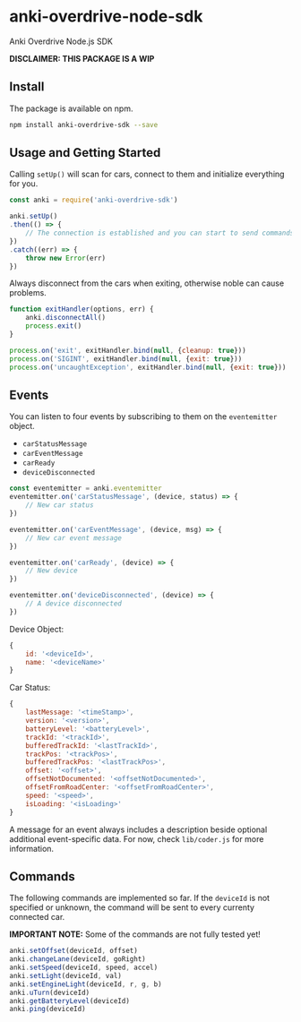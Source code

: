 # anki-overdrive-node-sdk
Anki Overdrive Node.js SDK

**DISCLAIMER: THIS PACKAGE IS A WIP**

## Install
The package is available on npm.
```bash
npm install anki-overdrive-sdk --save
```

## Usage and Getting Started
Calling `setUp()` will scan for cars, connect to them and initialize everything for you.
```javascript
const anki = require('anki-overdrive-sdk')

anki.setUp()
.then(() => {
    // The connection is established and you can start to send commands now
})
.catch((err) => {
    throw new Error(err)
})
```
Always disconnect from the cars when exiting, otherwise noble can cause problems.
```javascript
function exitHandler(options, err) {
    anki.disconnectAll()
    process.exit()
}

process.on('exit', exitHandler.bind(null, {cleanup: true}))
process.on('SIGINT', exitHandler.bind(null, {exit: true}))
process.on('uncaughtException', exitHandler.bind(null, {exit: true}))
```

## Events
You can listen to four events by subscribing to them on the `eventemitter` object.
+ `carStatusMessage`
+ `carEventMessage`
+ `carReady`
+ `deviceDisconnected`

```javascript
const eventemitter = anki.eventemitter
eventemitter.on('carStatusMessage', (device, status) => {
    // New car status
})

eventemitter.on('carEventMessage', (device, msg) => {
    // New car event message
})

eventemitter.on('carReady', (device) => {
    // New device
}) 

eventemitter.on('deviceDisconnected', (device) => {
    // A device disconnected
}) 
```
Device Object:
```javascript
{
    id: '<deviceId>',
    name: '<deviceName>'
}
```
Car Status:
```javascript
{
    lastMessage: '<timeStamp>',
    version: '<version>',
    batteryLevel: '<batteryLevel>',
    trackId: '<trackId>',
    bufferedTrackId: '<lastTrackId>',
    trackPos: '<trackPos>',
    bufferedTrackPos: '<lastTrackPos>',
    offset: '<offset>',
    offsetNotDocumented: '<offsetNotDocumented>',
    offsetFromRoadCenter: '<offsetFromRoadCenter>',
    speed: '<speed>',
    isLoading: '<isLoading>'
}
```
A message for an event always includes a description beside optional additional event-specific data. For now, check `lib/coder.js` for more information.

## Commands
The following commands are implemented so far. If the `deviceId` is not specified or unknown, the command will be sent to every currenty connected car.

**IMPORTANT NOTE:** Some of the commands are not fully tested yet!
```javascript
anki.setOffset(deviceId, offset)
anki.changeLane(deviceId, goRight)
anki.setSpeed(deviceId, speed, accel)
anki.setLight(deviceId, val)
anki.setEngineLight(deviceId, r, g, b)
anki.uTurn(deviceId)
anki.getBatteryLevel(deviceId)
anki.ping(deviceId)
```